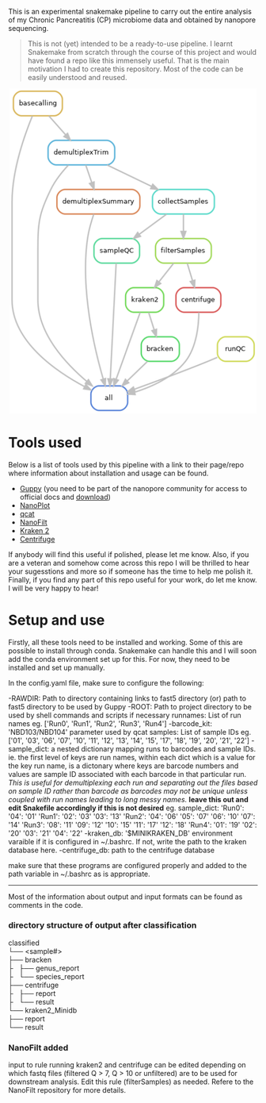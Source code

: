 
This is an experimental snakemake pipeline to carry out the entire analysis of my Chronic Pancreatitis (CP) microbiome data and obtained by nanopore sequencing.

> This is not (yet) intended to be a ready-to-use pipeline. I learnt Snakemake from scratch through the course of this project and would have found a repo like this immensely useful. That is the main motivation I had to create this repository. Most of the code can be easily understood and reused.<br/>


<p align="center">
  <img src="rulegraph.png" width="500" />
</p>


# Tools used

Below is a list of tools used by this pipeline with a link to their page/repo where information about installation and usage can be found.

- [Guppy](https://denbi-nanopore-training-course.readthedocs.io/en/latest/basecalling/basecalling.html) (you need to be part of the nanopore community for access to official docs and [download](https://community.nanoporetech.com/downloads))
- [NanoPlot](https://github.com/wdecoster/NanoPlot)
- [qcat](https://github.com/nanoporetech/qcat)
- [NanoFilt](https://github.com/wdecoster/nanofilt/)
- [Kraken 2](https://ccb.jhu.edu/software/kraken2/index.shtml?t=manual)
- [Centrifuge](https://ccb.jhu.edu/software/centrifuge/)

If anybody will find this useful if polished, please let me know. Also, if you are a veteran and somehow come across this repo I will be thrilled to hear your sugesstions and more so if someone has the time to help me polish it. Finally, if you find any part of this repo useful for your work, do let me know. I will be very happy to hear!

# Setup and use</br>

Firstly, all these tools need to be installed and working. Some of this are possible to install through conda. Snakemake can handle this and I will soon add the conda environment set up for this. For now, they need to be installed and set up manually.

In the config.yaml file, make sure to configure the following:

-RAWDIR: Path to directory containing links to fast5 directory (or) path to fast5 directory to be used by Guppy
-ROOT: Path to project directory to be used by shell commands and scripts if necessary
runnames: List of run names eg. ['Run0', 'Run1', 'Run2', 'Run3', 'Run4']
-barcode_kit: 'NBD103/NBD104' parameter used by qcat
samples: List of sample IDs eg. ['01', '03', '06', '07', '10', '11', '12', '13', '14', '15', '17', '18', '19', '20', '21', '22']
-sample_dict: a nested dictionary mapping runs to barcodes and sample IDs. ie. the first level of keys are run names, within each dict which is a value for the key run name, is a dictonary where keys are barcode numbers and values are sample ID associated with each barcode in that particular run. *This is useful for demultiplexing each run and separating out the files based on sample ID rather than barcode as barcodes may not be unique unless coupled with run names leading to long messy names.* **leave this out and edit Snakefile accordingly if this is not desired**
eg.
sample_dict:
    'Run0':
      '04': '01'
    'Run1':
      '02': '03'
      '03': '13'
    'Run2':
      '04': '06'
      '05': '07'
      '06': '10'
      '07': '14'
    'Run3':
      '08': '11'
      '09': '12'
      '10': '15'
      '11': '17'
      '12': '18'
    'Run4':
      '01': '19'
      '02': '20'
      '03': '21'
      '04': '22'
-kraken_db: '$MINIKRAKEN_DB' environment varaible if it is configured in ~/.bashrc. If not, write the path to the kraken database here.
-centrifuge_db: path to the centrifuge database


make sure that these programs are configured properly and added to the path variable in ~/.bashrc as is appropriate.

--------------------------------------------------------------------------------------------------------------------------

Most of the information about output and input formats can be found as comments in the code.

### directory structure of output after classification<br/>
classified<br/>
└── <sample#><br/>
    ├── bracken<br/>
    ├   ├── genus_report<br/>
    ├   └── species_report<br/>
    ├── centrifuge<br/>
    ├   ├── report<br/>
    ├   └── result<br/>
    └── kraken2_Minidb<br/>
        ├── report<br/>
        └── result<br/>

### NanoFilt added<br/>
input to rule running kraken2 and centrifuge can be edited depending on which fastq files (filtered Q > 7, Q > 10 or unfiltered) are to be used for downstream analysis. Edit this rule (filterSamples) as needed. Refere to the NanoFilt repository for more details.

